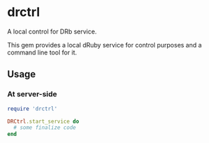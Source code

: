 # drctrl

A local control for DRb service.

This gem provides a local dRuby service for control purposes and a command line
tool for it.

## Usage

### At server-side

```Ruby
require 'drctrl'

DRCtrl.start_service do
  # some finalize code
end
```


